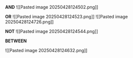 
**AND**
![[Pasted image 20250428124502.png]]

**OR**
![[Pasted image 20250428124523.png]]
![[Pasted image 20250428124726.png]]



**NOT**
![[Pasted image 20250428124544.png]]


**BETWEEN**

![[Pasted image 20250428124632.png]]

